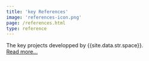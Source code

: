 ```yaml
---
title: 'key References'
image: 'references-icon.png'
page: /references.html
type: reference
---
```


The key projects developped by {{site.data.str.space}}.<br>
[Read more...]({{site.baseurl}}/references.html)